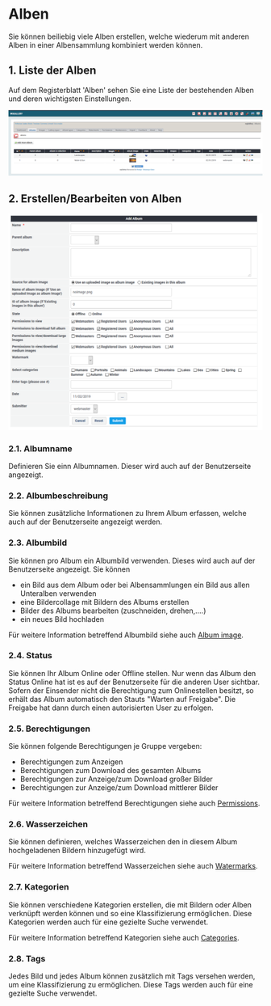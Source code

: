 # Alben

Sie können beiliebig viele Alben erstellen, welche wiederum mit anderen Alben in einer Albensammlung kombiniert werden können.

## 1. Liste der Alben

Auf dem Registerblatt 'Alben' sehen Sie eine Liste der bestehenden Alben und deren wichtigsten Einstellungen.

![Liste der Alben](../../.gitbook/assets/admin_album.png)

## 2. Erstellen/Bearbeiten von Alben

![Erstellen eines Albums](../../.gitbook/assets/admin_album_create.png)

### 2.1. Albumname

Definieren Sie einn Albumnamen. Dieser wird auch auf der Benutzerseite angezeigt.

### 2.2. Albumbeschreibung

Sie können zusätzliche Informationen zu Ihrem Album erfassen, welche auch auf der Benutzerseite angezeigt werden.

### 2.3. Albumbild

Sie können pro Album ein Albumbild verwenden. Dieses wird auch auf der Benutzerseite angezeigt. Sie können

* ein Bild aus dem Album oder bei Albensammlungen ein Bild aus allen Unteralben verwenden
* eine Bildercollage mit Bildern des Albums erstellen
* Bilder des Albums bearbeiten (zuschneiden, drehen,....)
* ein neues Bild hochladen

Für weitere Information betreffend Albumbild siehe auch [Album image](../the-user-side/album-image.md).

### 2.4. Status

Sie können Ihr Album Online oder Offline stellen. Nur wenn das Album den Status Online hat ist es auf der Benutzerseite für die anderen User sichtbar. Sofern der Einsender nicht die Berechtigung zum Onlinestellen besitzt, so erhält das Album automatisch den Stauts "Warten auf Freigabe". Die Freigabe hat dann durch einen autorisierten User zu erfolgen.

### 2.5. Berechtigungen

Sie können folgende Berechtigungen je Gruppe vergeben:

* Berechtigungen zum Anzeigen
* Berechtigungen zum Download des gesamten Albums
* Berechtigungen zur Anzeige/zum Download großer Bilder
* Berechtigungen zur Anzeige/zum Download mittlerer Bilder

Für weitere Information betreffend Berechtigungen siehe auch [Permissions](permissions.md).

### 2.6. Wasserzeichen

Sie können definieren, welches Wasserzeichen den in diesem Album hochgeladenen Bildern hinzugefügt wird.

Für weitere Information betreffend Wasserzeichen siehe auch [Watermarks](watermarks.md).

### 2.7. Kategorien

Sie können verschiedene Kategorien erstellen, die mit Bildern oder Alben verknüpft werden können und so eine Klassifizierung ermöglichen. Diese Kategorien werden auch für eine gezielte Suche verwendet.

Für weitere Information betreffend Kategorien siehe auch [Categories](categories.md).

### 2.8. Tags

Jedes Bild und jedes Album können zusätzlich mit Tags versehen werden, um eine Klassifizierung zu ermöglichen. Diese Tags werden auch für eine gezielte Suche verwendet.

